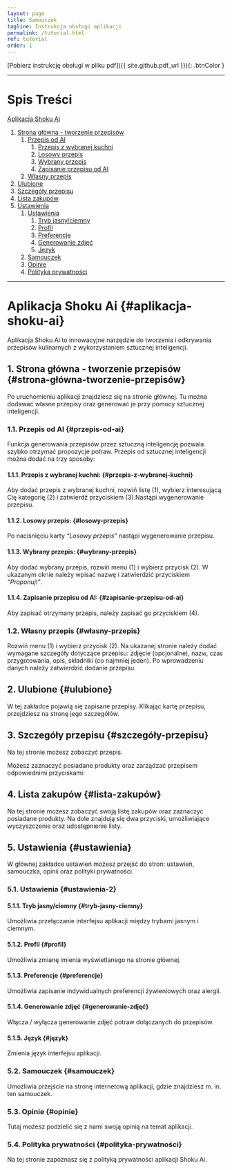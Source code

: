 ```yaml
---
layout: page
title: Samouczek
tagline: Instrukcja obsługi aplikacji
permalink: /tutorial.html
ref: tutorial
order: 1
---
```


[Pobierz instrukcję obsługi w pliku pdf]({{ site.github.pdf_url }}){: .btnColor }

* * *

# Spis Treści

[Aplikacja Shoku Ai](#aplikacja-shoku-ai)  
1. [Strona główna - tworzenie przepisów](#strona-główna-tworzenie-przepisów)  
    1. [Przepis od AI](#przepis-od-ai)  
        1. [Przepis z wybranej kuchni](#przepis-z-wybranej-kuchni)  
        2. [Losowy przepis](#losowy-przepis)  
        3. [Wybrany przepis](#wybrany-przepis)  
        4. [Zapisanie przepisu od AI](#zapisanie-przepisu-od-ai)  
    2. [Własny przepis](#własny-przepis)  
2. [Ulubione](#ulubione)  
3. [Szczegóły przepisu](#szczegóły-przepisu)  
4. [Lista zakupów](#lista-zakupów)  
5. [Ustawienia](#ustawienia)
    1. [Ustawienia](#ustawienia-2)
        1. [Tryb jasny/ciemny](#tryb-jasny-ciemny)  
        2. [Profil](#profil)  
        3. [Preferencje](#preferencje)  
        4. [Generowanie zdjęć](#generowanie-zdjęć)  
        5. [Język](#język)  
    2. [Samouczek](#samouczek) 
    3. [Opinie](#opinie)
    4. [Polityka prywatności](#polityka-prywatności) 

* * *

# Aplikacja Shoku Ai {#aplikacja-shoku-ai}
Aplikacja Shoku Ai to innowacyjne narzędzie do tworzenia i odkrywania przepisów kulinarnych z wykorzystaniem sztucznej inteligencji.

## 1. Strona główna - tworzenie przepisów {#strona-główna-tworzenie-przepisów}
Po uruchomieniu aplikacji znajdziesz się na stronie głównej. Tu można dodawać własne przepisy oraz
generować je przy pomocy sztucznej inteligencji.

### 1.1. Przepis od AI {#przepis-od-ai}
Funkcja generowania przepisów przez sztuczną inteligencję pozwala szybko otrzymać propozycje potraw. Przepis od sztucznej inteligencji można dodać na trzy sposoby:

#### 1.1.1. Przepis z wybranej kuchni: {#przepis-z-wybranej-kuchni}
Aby dodać przepis z wybranej kuchni, rozwiń listę (1), wybierz interesującą Cię kategorię (2) i zatwierdź przyciskiem (3).Nastąpi wygenerowanie przepisu.

#### 1.1.2. Losowy przepis: {#losowy-przepis}
Po naciśnięciu karty _“Losowy przepis”_ nastąpi wygenerowanie przepisu.

#### 1.1.3. Wybrany przepis: {#wybrany-przepis}
Aby dodać wybrany przepis, rozwiń menu (1) i wybierz przycisk (2). W ukazanym oknie należy wpisać nazwę i zatwierdzić przyciskiem _“Proponuj!”_.

#### 1.1.4. Zapisanie przepisu od AI: {#zapisanie-przepisu-od-ai}
Aby zapisać otrzymany przepis, należy zapisać go przyciskiem (4).

### 1.2. Własny przepis {#własny-przepis}
Rozwiń menu (1) i wybierz przycisk (2). Na ukazanej stronie należy dodać wymagane szczegóły dotyczące przepisu: zdjęcie (opcjonalne), nazw, czas przygotowania, opis, składniki (co najmniej jeden). Po wprowadzeniu danych należy zatwierdzić dodanie przepisu. 

## 2. Ulubione {#ulubione}
W tej zakładce pojawią się zapisane przepisy. Klikając kartę przepisu, przejdziesz na stronę jego szczegółów.

## 3. Szczegóły przepisu {#szczegóły-przepisu}
Na tej stronie możesz zobaczyć przepis.

Możesz zaznaczyć posiadane produkty oraz zarządzać
przepisem odpowiednimi przyciskami:

## 4. Lista zakupów {#lista-zakupów}
Na tej stronie możesz zobaczyć swoją listę zakupów oraz zaznaczyć posiadane produkty. Na dole znajdują się dwa przyciski, umożliwiające wyczyszczenie oraz udostępnienie listy.

## 5. Ustawienia {#ustawienia}
W głównej zakładce ustawień możesz przejść do stron: ustawień, samouczka, opinii oraz polityki prywatności.

### 5.1. Ustawienia {#ustawienia-2}

#### 5.1.1. Tryb jasny/ciemny {#tryb-jasny-ciemny}
Umożliwia przełączanie interfejsu aplikacji między trybami jasnym i ciemnym.

#### 5.1.2. Profil {#profil}
Umożliwia zmianę imienia wyświetlanego na stronie głównej.

#### 5.1.3. Preferencje {#preferencje}
Umożliwia zapisanie indywidualnych preferencji żywieniowych oraz alergii.

#### 5.1.4. Generowanie zdjęć {#generowanie-zdjęć}
Włącza / wyłącza generowanie zdjęć potraw dołączanych do przepisów.

#### 5.1.5. Język {#język}
Zmienia język interfejsu aplikacji.

### 5.2. Samouczek {#samouczek}
Umożliwia przejście na stronę internetową aplikacji, gdzie znajdziesz m. in. ten samouczek.

### 5.3. Opinie {#opinie}
Tutaj możesz podzielić się z nami swoją opinią na temat aplikacji.

### 5.4. Polityka prywatności {#polityka-prywatności}
Na tej stronie zapoznasz się z polityką prywatności aplikacji Shoku Ai.
